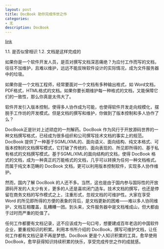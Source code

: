 ```yaml
---
layout: post
title: DocBook 助你完成传世之作
categories:
- 无
description: DocBook
---
```

[link](http://www.worldhello.net/doc/docbook_howto)


1.1. 是否似曾相识
1.2. 文档是这样完成的

   如果你是一个软件开发人员，是否对撰写文档深恶痛绝？为应付工作而写的文档，往往不加维护，且难以维护，远远不能反映软件设计的实际情况，成为文件服务器中的垃圾。

   如果你是一个文档工程师，经常要面对一个文档有多种输出格式，如 Word文档，PDF格式，HTML格式的文档。如果你要长期维护每一种格式的文档，又能保障它们的一致性，那么你真是太伟大了。

   软件开发引入版本控制，使得多人协作成为可能，也使得软件开发走向规模化，摆脱手工作坊的开发模式。但是文档的撰写和维护，你做到了版本控制和多人协作了么？

   DocBook正是针对上述顽症的一剂解药。DocBook 作为风行于开放源码世界的一种文档撰写格式，已经成为很多组织和公司撰写技术文档的事实上的规范。DocBook 提供了一种基于SGML/XML的、面向语义、面向结构、纯文本格式、可版本控制的文档撰写模式，它打破了传统的、面向表现的、所见即所得的、基于私有格式的文档撰写模式。基于SGML/XML的面向结构的文档，使得 DocBook 格式的文档，成为一种真正的万能格式的文档，几乎可以转换为任何一种文档格式。而属于纯文本范畴的 DocBook 文档，更可以利用版本控制软件，实现多人协作维护。

   然而，国内了解 DocBook 的人还不多。当然，这也是由于国内参与国际性的开放源码开发的人太少有关，更多的人还是喜欢闭门造车。技术文档的撰写，也还是停留在商务文档的写作模式之上，注重形式，忽视文档的可维护性。大家在享受 Word 的所见即所得的方便的表象的背后，是文档更新的困难——难以多人协同维护，文档互相覆盖，乱糟糟一团。到头来，文件服务器中是文档堆成山，但大都由于过时而严重的贬值了。

   任何工作都要有文档记录，这不应该成为一句口号，想要建成百年老店的中国软件企业，要重视知识的积累。利用本书所介绍的 DocBook，撰写可维护文档，让任何工作都有文档记录不再是梦想。DocBook 更是个人知识积累的工具，愈早使用 DocBook，愈早获得知识持续积累的快乐，享受完成传世之作的成就感。 